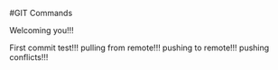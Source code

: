 #GIT Commands

Welcoming you!!!

First commit test!!!
pulling from remote!!!
pushing to remote!!!
pushing conflicts!!!
